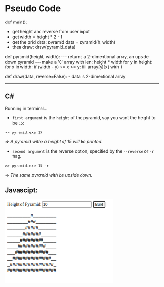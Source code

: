 # Pseudo Code

def main():
  - get height and reverse from user input
  - get width = height * 2 - 1
  - get the grid data: pyramid data = pyramid(h, width)
  - then draw: draw(pyramid_data)

def pyramid(height, width):
  --- returns a 2-dimentional array, an upside down pyramid ---
  make a '0' array with len: height * width
  for y in height:
    for x in width:
      if (width - y) >= x >= y:
        fill array[y][x] with 1
    
  
def draw(data, reverse=False):
    - data is 2-dimentional array
  


------------------
## C#
Running in terminal...

- ``first argument`` is the ``height`` of the pyramid, say you want the height to be ``15``:

```
>> pyramid.exe 15

```
*=> A pyramid withe a height of 15 will be printed.*

- ``second argument`` is the reverse option, specified by the ``--reverse`` or ``-r`` flag.

```
>> pyramid.exe 15 -r

```
*=> The same pyramid with be upside down.*

## Javascipt:

![js_preview](./Javascript/js_pyramid.png)
